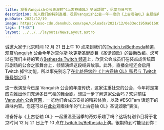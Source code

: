 ```yaml
---
title: 观看Vanquish公会表演的“《上古卷轴OL》圣诞颂歌”，尽享节日气氛
description: 加入我们的特别直播，观赏Vanquish公会一年一度的《上古卷轴OL》主题经典圣诞表演！
pubDate: 2022/12/19
image: https://eso-cdn.denohub.com/ape/uploads/2021/12/0e33ec1959a61601537cf8e2ff0ff6c9.jpg
tags: ["社区"]
layout: ../../../layouts/NewsLayout.astro
---
```


诚邀大家于北京时间 12 月 21 日上午 10 点来到我们的[Twitch.tv/Bethesda](https://www.twitch.tv/bethesda)频道，观赏[Vanquish 公会](https://vanquishguild.com/)今年对查尔斯·狄更斯圣诞剧目《圣诞颂歌》的最新改编。您可以在我们主持的官方[Bethesda Twitch 频道](https://www.twitch.tv/bethesda)上，欣赏公会成员们在装点成传统圆形剧场的公会之家舞台上，倾情演绎这段经典故事。此外，直播全程还会启用 Twitch 掉宝功能，所以事先别忘了[在此处将您的《上古卷轴 OL》账号与 Twitch 账号绑定](https://help-zh-cn.elderscrollsonline.com/app/answers/detail/a_id/56542/kw/twitch)哦！

这一表演至今已是 Vanquish 公会的年度传统，这家注重社交的公会，今年将是第四次推出他们充满冬日气氛的舞台剧。想进一步了解这家公会吗？欢迎前往[Vanquish 公会官网](https://vanquishguild.com/)，一览他们会成员安排的精彩体验，以及
#ESOFam
话题下的趣味内容。您还可以在[此处](https://www.youtube.com/watch?v=P-6qVjmyJfc)观看往年的“《上古卷轴 OL》圣诞颂歌”表演。

准备好与《上古卷轴 OL》一起重温圣诞季的奇妙乐趣了吗？这场特别节目将于北京时间 12 月 21 日上午 10 点在[Twitch.tv/Bethesda](https://www.twitch.tv/bethesda)上演。很期待到时能见到你！
